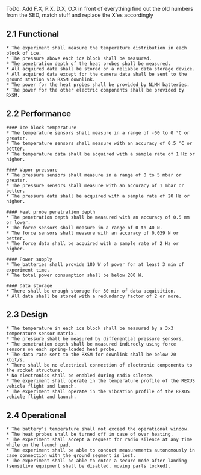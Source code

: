 ToDo:
Add F.X, P.X, D.X, O.X in front of everything
find out the old numbers from the SED, match stuff and replace the X'es accordingly

## 2.1 Functional
    * The experiment shall measure the temperature distribution in each block of ice.
    * The pressure above each ice block shall be measured.
    * The penetration depth of the heat probes shall be measured.
    * All acquired data shall be stored on a reliable data storage device.
    * All acquired data except for the camera data shall be sent to the ground station via RXSM downlink.
    * The power for the heat probes shall be provided by NiMH batteries.
    * The power for the other electric components shall be provided by RXSM.

## 2.2 Performance
    #### Ice block temperature
    * The temperature sensors shall measure in a range of -60 to 0 °C or greater.
    * The temperature sensors shall measure with an accuracy of 0.5 °C or better.
    * The temperature data shall be acquired with a sample rate of 1 Hz or higher.

    #### Vapor pressure
    * The pressure sensors shall measure in a range of 0 to 5 mbar or greater.
    * The pressure sensors shall measure with an accuracy of 1 mbar or better.
    * The pressure data shall be acquired with a sample rate of 20 Hz or higher.

    #### Heat probe penetration depth
    * The penetration depth shall be measured with an accuracy of 0.5 mm or lower.
    * The force sensors shall measure in a range of 0 to 40 N.
    * The force sensors shall measure with an accuracy of 0.039 N or better.
    * The force data shall be acquired with a sample rate of 2 Hz or higher.

    #### Power supply
    * The batteries shall provide 180 W of power for at least 3 min of experiment time.
    * The total power consumption shall be below 200 W.

    #### Data storage
    * There shall be enough storage for 30 min of data acquisition.
    * All data shall be stored with a redundancy factor of 2 or more.

## 2.3 Design
    * The temperature in each ice block shall be measured by a 3x3 temperature sensor matrix.
    * The pressure shall be measured by differential pressure sensors.
    * The penetration depth shall be measured indirecly using force sensors on each spring-loaded heat probe.
    * The data rate sent to the RXSM for downlink shall be below 20 kbit/s.
    * There shall be no electrical connection of electronic components to the rocket structure.
    * No electronics shall be enabled during radio silence.
    * The experiment shall operate in the temperature profile of the REXUS vehicle flight and launch.
    * The experiment shall operate in the vibration profile of the REXUS vehicle flight and launch.

## 2.4 Operational
    * The battery’s temperature shall not exceed the operational window.
    * The heat probes shall be turned off in case of over heating.
    * The experiment shall accept a request for radio silence at any time while on the launch pad.
    * The experiment shall be able to conduct measurements autonomously in case connection with the ground segment is lost.
    * The experiment shall be able to enter a secure mode after landing (sensitive equipment shall be disabled, moving parts locked).